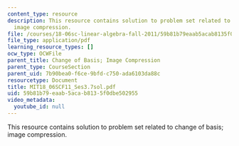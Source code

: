 ```yaml
---
content_type: resource
description: This resource contains solution to problem set related to change of basis;
  image compression.
file: /courses/18-06sc-linear-algebra-fall-2011/59b81b79eaab5acab8135f0dbe502955_MIT18_06SCF11_Ses3.7sol.pdf
file_type: application/pdf
learning_resource_types: []
ocw_type: OCWFile
parent_title: Change of Basis; Image Compression
parent_type: CourseSection
parent_uid: 7b90bea0-f6ce-9bfd-c750-ada6103da88c
resourcetype: Document
title: MIT18_06SCF11_Ses3.7sol.pdf
uid: 59b81b79-eaab-5aca-b813-5f0dbe502955
video_metadata:
  youtube_id: null
---
```

This resource contains solution to problem set related to change of basis; image compression.